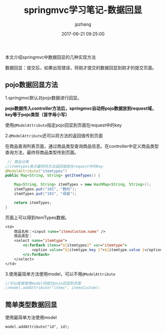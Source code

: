 ﻿---
title: springmvc学习笔记-数据回显
date: 2017-06-21 09:25:00
author: jpzhang
top: false
mathjax: false
categories: 开源框架
tags:
  - SpringMVC
  - Spring
---



本文介绍springmvc中数据回显的几种实现方法


数据回显：提交后，如果出现错误，将刚才提交的数据回显到刚才的提交页面。


## pojo数据回显方法

1.springmvc默认对pojo数据进行回显。

**pojo数据传入controller方法后，springmvc自动将pojo数据放到request域，key等于pojo类型（首字母小写）**

使用`@ModelAttribute`指定pojo回显到页面在request中的key

2.`@ModelAttribute`还可以将方法的返回值传到页面

在商品查询列表页面，通过商品类型查询商品信息。在controller中定义商品类型查询方法，最终将商品类型传到页面。

```java
 // 商品分类
//itemtypes表示最终将方法返回值放在request中的key
@ModelAttribute("itemtypes")
public Map<String, String> getItemTypes() {

    Map<String, String> itemTypes = new HashMap<String, String>();
    itemTypes.put("101", "数码");
    itemTypes.put("102", "母婴");

    return itemTypes;
}
```

页面上可以得到itemTypes数据。


```jsp
<td>
    商品名称：<input name="itemsCustom.name" />
    商品类型：
    <select name="itemtype">
        <c:forEach items="${itemtypes}" var="itemtype">
            <option value="${itemtype.key }">${itemtype.value }</option>
        </c:forEach>
    </select>
</td>
```

3.使用最简单方法使用model，可以不用`@ModelAttribute`

```java
//可以直接使用model将提交pojo回显到页面
//model.addAttribute("items", itemsCustom);
```


## 简单类型数据回显

使用最简单方法使用model

`model.addAttribute("id", id);`

